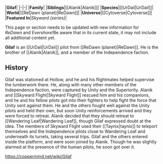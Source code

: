 |**Gilaf**|
|-|-|
|**Family**|
|**Siblings**|[[Alanik\|Alanik]]|
|**Species**|[[UrDail\|UrDail]]|
|**World**|[[ReDawn (planet)\|ReDawn]]|
|**Universe**|[[Cytoverse\|Cytoverse]]|
|**Featured In**|*Skyward (series)*|

This page or section needs to be updated with new information for *ReDawn* and *Evershore*!Be aware that in its current state, it may not include all additional content yet.

**Gilaf** is an [[UrDail\|UrDail]] pilot from [[ReDawn (planet)\|ReDawn]]. He is the brother of [[Alanik\|Alanik]], and a member of the Independence faction.

## History
Gilaf was stationed at Hollow, and he and his flightmates helped supervise the lumberwork there. He, along with many other members of the Independence faction, were captured by Unity and the Superiority. Alanik and [[Skyward Flight\|Skyward Flight]] rescued him and his companions, and he and his fellow pilots got into their fighters to help fight the force that Unity sent against them. He and the others fought well against the Unity pilots and held their own, but soon Unity reinforcements arrived and they were forced to retreat.
Alanik decided that they should retreat to [[Wandering Leaf\|Wandering Leaf]], though Gilaf expressed doubt at the idea. The members of Skyward Flight used their [[Taynix\|taynix]] to teleport themselves and the Independence pilots close to Wandering Leaf and underneath its turrets, taking several trips. Gilaf and the others entered inside the platform, and were soon joined by Alanik. Though he was slightly alarmed at the presence of the human pilots, he soon got over it.



https://coppermind.net/wiki/Gilaf